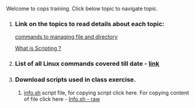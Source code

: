 Welcome to cops training. Click below topic to navigate topic. 

1. ### Link on the topics to read details about each topic:

    [commands to managing file and directory](https://github.com/SukumarSuryawanshi/cops/blob/master/cops-b1.md#below-are-the-lists-of-command-used-or-managing-files-and-directory)

    [What is Scripting ?](https://github.com/SukumarSuryawanshi/cops/blob/master/cops-b1.md#scripting)


2. ### List of all Linux commands covered till date  - [link](https://github.com/SukumarSuryawanshi/cops/blob/aba618415726f770e0f22b0fa2731f723edbf100/Linux_command_pdf_v1.0.pdf)



3. ### Download  scripts used in class exercise.

    1. [info.sh](https://github.com/SukumarSuryawanshi/cops/blob/master/info.sh) script file, for copying script click here.             For copying content of file click here - [Info.sh - raw](https://raw.githubusercontent.com/SukumarSuryawanshi/cops/master/info.sh)
    